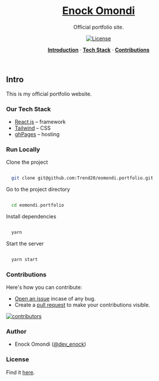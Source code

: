 <a href="https://looper-ten.vercel.app/">
  <h1 align="center">Enock Omondi</h1>
</a>

<p align="center">
  Official portfolio site.
</p>

<p align="center">
  <a href="https://github.com/Trend20/eomondi.portfolio/blob/main/LICENSE">
    <img src="https://img.shields.io/github/license/Trend20/eomondi.portfolio?label=license&logo=github&color=f80&logoColor=fff" alt="License" />
  </a>
</p>

<p align="center">
  <a href="#intro"><strong>Introduction</strong></a> ·
  <a href="#our-tech-stack"><strong>Tech Stack</strong></a> ·
  <a href="#contributions"><strong>Contributions</strong></a>
</p>
<br/>

## Intro

This is my official portfolio website.

### Our Tech Stack

- [React.js](https://nextjs.org/) – framework
- [Tailwind](https://tailwindcss.com/) – CSS
- [ghPages](https://vercel.com/) – hosting


### Run Locally


Clone the project


```bash

  git clone git@github.com:Trend20/eomondi.portfolio.git

```


Go to the project directory


```bash

  cd eomondi.portfolio

```


Install dependencies


```bash

  yarn

```


Start the server


```bash

  yarn start

```

### Contributions

Here's how you can contribute:

- [Open an issue](https://github.com/Trend20/eomondi.portfolio/issues) incase of any bug.
- Create a [pull request](https://github.com/Trend20/eomondi.portfolio/pulls) to make your contributions visible.

<a href="https://github.com/Trend20/eomondi.portfolio/graphs/contributors">
  <img src="https://contrib.rocks/image?repo=Trend20/eomondi.portfolio" alt="contributors" />
</a>

### Author

- Enock Omondi ([@dev_enock](https://x.com/dev_enock))

### License

Find it [here](https://github.com/Trend20/eomondi.portfolio/blob/main/LICENSE).